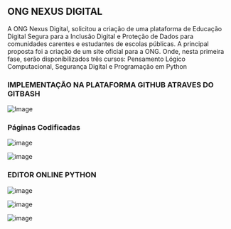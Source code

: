 
## ONG NEXUS DIGITAL 
A ONG Nexus Digital, solicitou a criação de uma plataforma de Educação Digital
Segura para a Inclusão Digital e Proteção de Dados para comunidades carentes e
estudantes de escolas públicas. A principal proposta foi a criação de um site oficial para a
ONG. Onde, nesta primeira fase, serão disponibilizados três cursos: Pensamento Lógico
Computacional, Segurança Digital e Programação em Python



### IMPLEMENTAÇÃO NA PLATAFORMA GITHUB ATRAVES DO GITBASH

![Image](https://github.com/user-attachments/assets/8c7579bd-9ce3-4ed1-a979-6fa04b81b80a)


### Páginas Codificadas 
![image](https://github.com/user-attachments/assets/21489310-d676-421c-b0fb-c47ab61a178d)
>
![image](https://github.com/user-attachments/assets/73015da9-59a6-4f0d-aa34-46a8d07158ac)


### EDITOR ONLINE PYTHON
![image](https://github.com/user-attachments/assets/fbe27d90-0566-4049-8b45-de0851fea9aa)
>
![image](https://github.com/user-attachments/assets/dc477b94-c746-4651-8440-e97c6b7b64f8)
>
![image](https://github.com/user-attachments/assets/bb3a293f-4e44-4369-9497-8ca2e1c21431)

